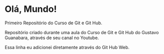 # Olá, Mundo!
 Primeiro Repositório do Curso de Git e Git Hub.

 Repositório criado durante uma aula do Curso de Git e Git Hub do Gustavo Guanabara, através de seu canal no Youtube.
 
 Essa linha eu adicionei diretamente através do Git Hub Web.
